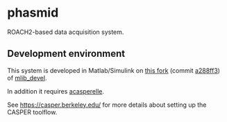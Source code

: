 # phasmid
ROACH2-based data acquisition system.

## Development environment
This system is developed in Matlab/Simulink on [this fork](https://github.com/sma-wideband/mlib_devel) (commit [a288ff3](https://github.com/sma-wideband/mlib_devel/commit/a288ff331e933f312ff1c73956b1096ce323a772)) of [mlib_devel](https://github.com/casper-astro/mlib_devel).

In addition it requires [acasperelle](https://github.com/anyoung/acasperelle/blob/master/README.md).

See https://casper.berkeley.edu/ for more details about setting up the CASPER toolflow.
